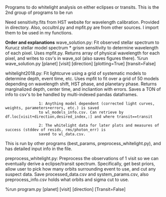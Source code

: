 Programs to do whitelight analysis on either eclipses or transits. This is the 2nd group of programs to be run

Need sensitivity.fits from HST website for wavelength calibration. Provided in directory.
Also, occultnl.py and mpfit.py are from other sources. I import them to be used in my functions.

**Order and explanations**
wave_solution.py: Fit observed stellar spectrum to Kurucz stellar model spectrum * grism sensitivity to 
                  determine wavelength of each pixel. Uses mpfit.py. Returns array of physical wavelength for each
                  pixel, and writes to csv's in wave_sol (also saves figures there).
%run wave_solution.py [planet] [visit] [direction] [plotting=True] [transit=False]

whitelight2018.py: Fit lightcurve using a grid of systematic models to determine depth, event time, etc. 
                   Uses mpfit to fit over a grid of 50 models depending on wavelength shift, HST phase, and
                   planetary phase. Returns marginalized depth, center time, and incliantion with errors. 
                   Saves a TON of info to csv's to be handled by multi-indexed pandas dataframes. 
                   
                   1: Anything model dependent (corrected light curves, weights, parameters+errors, etc.) is saved
                   to wl_models_info.csv. Can retrieve by df.loc[visit+direction,desired_index,:] and where transit==transit
                   
                   2: The whitelight data for later plots and measures of success (stddev of resids, rms/photon_err) is
                   saved to wl_data.csv.
This is run by other programs (best_params, preprocess_whitelight.py), and has detailed input info in the file.

preprocess_whitelight.py: Preprocess the observations of 1 visit so we can eventually derive a eclipse/transit spectrum. 
                          Specifically, get best priors, allow user to pick how many orbits surrounding event to use, and cut
                          any suspect data. Save processed_data.csv and system_params.csv, also preprocess_info.csv holds what 
                          orbits and sigma cut to use.
                        
%run program.py [planet] [visit] [direction] [Transit=False]
